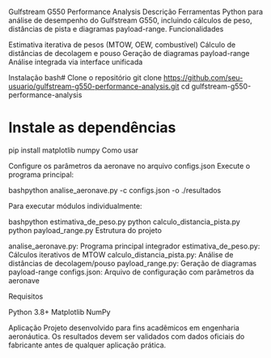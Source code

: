Gulfstream G550 Performance Analysis
Descrição
Ferramentas Python para análise de desempenho do Gulfstream G550, incluindo cálculos de peso, distâncias de pista e diagramas payload-range.
Funcionalidades

Estimativa iterativa de pesos (MTOW, OEW, combustível)
Cálculo de distâncias de decolagem e pouso
Geração de diagramas payload-range
Análise integrada via interface unificada

Instalação
bash# Clone o repositório
git clone https://github.com/seu-usuario/gulfstream-g550-performance-analysis.git
cd gulfstream-g550-performance-analysis

# Instale as dependências
pip install matplotlib numpy
Como usar

Configure os parâmetros da aeronave no arquivo configs.json
Execute o programa principal:

bashpython analise_aeronave.py -c configs.json -o ./resultados

Para executar módulos individualmente:

bashpython estimativa_de_peso.py
python calculo_distancia_pista.py
python payload_range.py
Estrutura do projeto

analise_aeronave.py: Programa principal integrador
estimativa_de_peso.py: Cálculos iterativos de MTOW
calculo_distancia_pista.py: Análise de distâncias de decolagem/pouso
payload_range.py: Geração de diagramas payload-range
configs.json: Arquivo de configuração com parâmetros da aeronave

Requisitos

Python 3.8+
Matplotlib
NumPy

Aplicação
Projeto desenvolvido para fins acadêmicos em engenharia aeronáutica. Os resultados devem ser validados com dados oficiais do fabricante antes de qualquer aplicação prática.
